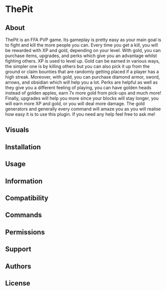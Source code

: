 # ThePit

## About

ThePit is an FFA PVP game. 
Its gameplay is pretty easy as your main goal is 
to fight and kill the more people you can. 
Every time you get a kill, you will be rewarded 
with XP and gold, depending on your level. With gold, 
you can purchase items, upgrades, and perks which give 
you an advantage whilst fighting others. XP is used to 
level up. Gold can be earned in various ways, the simpler 
one is by killing others but you can also pick it up from 
the ground or claim bounties that are randomly getting 
placed if a player has a high streak. Moreover, with gold, 
you can purchase diamond armor, sword, arrows, and obsidian 
which will help you a lot. Perks are helpful as well as they 
give you a different feeling of playing, you can have golden heads 
instead of golden apples, earn 7x more gold from pick-ups and much more! Finally, 
upgrades will help you more since your blocks will stay longer,
you will earn more XP and gold, or you will deal more damage. 
The gold generators and generally every command will amaze you as you will realise 
how easy it is to use this plugin. 
If you need any help feel free to ask me!

## Visuals

## Installation

## Usage

## Information

## Compatibility

## Commands

## Permissions

## Support

## Authors

## License



